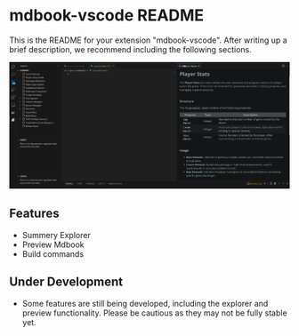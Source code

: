 # mdbook-vscode README

This is the README for your extension "mdbook-vscode". After writing up a brief description, we recommend including the following sections.


![preview](./preview.png)


## Features

- Summery Explorer
- Preview Mdbook
- Build commands


## Under Development

- Some features are still being developed, including the explorer and preview functionality. Please be cautious as they may not be fully stable yet.